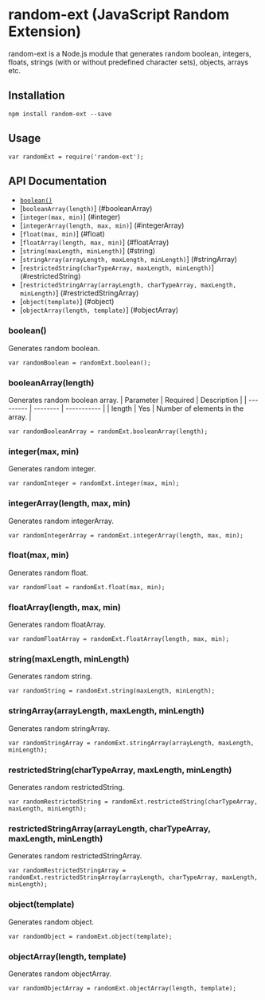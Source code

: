 # random-ext (JavaScript Random Extension)

random-ext is a Node.js module that generates random boolean, integers, floats, strings (with or without predefined character sets), objects, arrays etc.

## Installation

```
npm install random-ext --save
```

## Usage

```
var randomExt = require('random-ext');
```

## API Documentation

* [`boolean()`](#boolean)
* [`booleanArray(length)`] (#booleanArray)
* [`integer(max, min)`] (#integer)
* [`integerArray(length, max, min)`] (#integerArray)
* [`float(max, min)`] (#float)
* [`floatArray(length, max, min)`] (#floatArray)
* [`string(maxLength, minLength)`] (#string)
* [`stringArray(arrayLength, maxLength, minLength)`] (#stringArray)
* [`restrictedString(charTypeArray, maxLength, minLength)`] (#restrictedString)
* [`restrictedStringArray(arrayLength, charTypeArray, maxLength, minLength)`] (#restrictedStringArray)
* [`object(template)`] (#object)
* [`objectArray(length, template)`] (#objectArray)

### <a name="boolean"/> boolean()
Generates random boolean.
```
var randomBoolean = randomExt.boolean();
```
### <a name="booleanArray"/> booleanArray(length)

Generates random boolean array.
| Parameter | Required | Description |
| --------- | -------- | ----------- |
| length | Yes | Number of elements in the array. |
```
var randomBooleanArray = randomExt.booleanArray(length);
```
### <a name="integer"/> integer(max, min)

Generates random integer.
```
var randomInteger = randomExt.integer(max, min);
```
### <a name="integerArray"/> integerArray(length, max, min)

Generates random integerArray.
```
var randomIntegerArray = randomExt.integerArray(length, max, min);
```
### <a name="float"/> float(max, min)

Generates random float.
```
var randomFloat = randomExt.float(max, min);
```
### <a name="floatArray"/> floatArray(length, max, min)

Generates random floatArray.
```
var randomFloatArray = randomExt.floatArray(length, max, min);
```
### <a name="string"/> string(maxLength, minLength)

Generates random string.
```
var randomString = randomExt.string(maxLength, minLength);
```
### <a name="stringArray"/> stringArray(arrayLength, maxLength, minLength)

Generates random stringArray.
```
var randomStringArray = randomExt.stringArray(arrayLength, maxLength, minLength);
```
### <a name="restrictedString"/> restrictedString(charTypeArray, maxLength, minLength)

Generates random restrictedString.
```
var randomRestrictedString = randomExt.restrictedString(charTypeArray, maxLength, minLength);
```
### <a name="restrictedStringArray"/> restrictedStringArray(arrayLength, charTypeArray, maxLength, minLength)

Generates random restrictedStringArray.
```
var randomRestrictedStringArray = randomExt.restrictedStringArray(arrayLength, charTypeArray, maxLength, minLength);
```
### <a name="object"/> object(template)

Generates random object.
```
var randomObject = randomExt.object(template);
```
### <a name="objectArray"/> objectArray(length, template)

Generates random objectArray.
```
var randomObjectArray = randomExt.objectArray(length, template);
```


